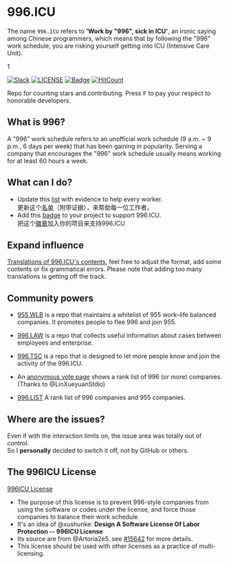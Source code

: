 996.ICU
=======
The name `996.ICU` refers to **'Work by "996", sick in ICU'**, an ironic saying among Chinese programmers, which means that by following the "996" work schedule, you are risking yourself getting into ICU (Intensive Care Unit).

1

[![Slack](https://img.shields.io/badge/slack-996ICU-%23de335e.svg)](https://join.slack.com/t/996icu/shared_invite/enQtNTc5MTU4MDkxOTA1LTJlYWVmMGQxOWNjZDA2NzdkMzQ3MjkzYmFlYTAxMTczZGQ0NmQ5ZWY5MTVjODQ4MWFkZGRhMmRmY2UwZGUyOTQ)
[![LICENSE](https://img.shields.io/badge/license-NPL%20(The%20996%20Prohibited%20License)-blue.svg)](https://github.com/996icu/996.ICU/blob/master/LICENSE)
[![Badge](https://img.shields.io/badge/link-996.icu-red.svg)](https://github.com/996icu/996.ICU/blob/master/externals/instruction.md)
[![HitCount](http://hits.dwyl.io/996icu/996.ICU.svg)](http://hits.dwyl.io/996icu/996.ICU)


Repo for counting stars and contributing. Press <kbd>F</kbd> to pay your respect to honorable developers.

What is 996?
---
A "996" work schedule refers to an unofficial work schedule (9 a.m. ~ 9 p.m., 6 days per week) that has been gaining in popularity. Serving a company that encourages the "996" work schedule usually means working for at least 60 hours a week.

What can I do?
---

- Update this [list](blacklist/blacklist.md) with evidence to help every worker.  
更新这个[名单](blacklist/blacklist.md)（附带证据），来帮助每一位工作者。
- Add this [badge](externals/instruction.md) to your project to support 996.ICU.  
把这个[徽章](externals/instruction.md)加入你的项目来支持996.ICU

Expand influence
---
[Translations of 996.ICU's contents](i18n/i18n.md), feel free to adjust the format, add some contents or fix grammatical errors. Please note that adding too many translations is getting off the track.

Community powers
---

 - [955.WLB](https://github.com/formulahendry/955.WLB) is a repo that maintains a whitelist of 955 work–life balanced companies. It promotes people to flee 996 and join 955.

 - [996.LAW](https://github.com/Y1ran/996.Law) is a repo that collects useful information about cases between employees and enterprise.

 - [996.TSC](https://github.com/lxlxw/996.TSC) is a repo that is designed to let more people know and join the activity of the 996.ICU.

 - An [anonymous vote page](externals/exposure.md) shows a rank list of 996 (or more) companies. (Thanks to @LinXueyuanStdio)

 - [996.LIST](https://github.com/fengT-T/996_list) A rank list of 996 companies and 955 companies.

Where are the issues?
---
Even if with the interaction limits on, the issue area was totally out of control.  
So I **personally** decided to switch it off, not by GitHub or others.

The 996ICU License
---
[996ICU License](LICENSE)  

 - The purpose of this license is to prevent 996-style companies from using the software or codes under the license, and force those companies to balance their work schedule.
 - It's an idea of @xushunke: **Design A Software License Of Labor Protection -- 996ICU License**  
 - Its source are from @Artoria2e5, see [#15642](https://github.com/996icu/996.ICU/pull/15642) for more details.  
 - This license should be used with other licenses as a practice of multi-licensing.
